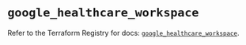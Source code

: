 # `google_healthcare_workspace`

Refer to the Terraform Registry for docs: [`google_healthcare_workspace`](https://registry.terraform.io/providers/hashicorp/google-beta/6.31.0/docs/resources/google_healthcare_workspace).
